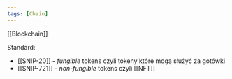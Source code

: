 ```yaml
---
tags: [Chain]
---
```


[[Blockchain]]

Standard:
 - [[SNIP-20]] - _fungible_ tokens czyli tokeny które mogą służyć za gotówki
 - [[SNIP-721]] - _non-fungible_ tokens czyli [[NFT]]